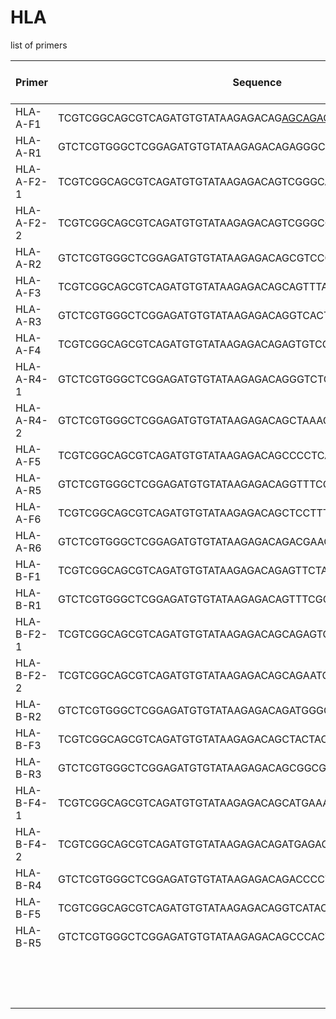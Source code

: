 # HLA
list of primers

| Primer  | Sequence | Pool | Concentration in PCR mix nM |
| ------------- | ------------- | ------------- | ------------- |
|HLA-A-F1|TCGTCGGCAGCGTCAGATGTGTATAAGAGACAG<ins>AGCAGAGGGGTCAGGGC</ins>|1|200|
|HLA-A-R1|GTCTCGTGGGCTCGGAGATGTGTATAAGAGACAGAGGGCCCCTTGCTTCTC|1|200|
|HLA-A-F2-1|TCGTCGGCAGCGTCAGATGTGTATAAGAGACAGTCGGGCAGGTCTCAGCCA|1|200|
|HLA-A-F2-2|TCGTCGGCAGCGTCAGATGTGTATAAGAGACAGTCGGGCGGGTCTCAGCCA|1|200|
|HLA-A-R2|GTCTCGTGGGCTCGGAGATGTGTATAAGAGACAGCGTCCGTGGGGGATGAG|1|200|
|HLA-A-F3|TCGTCGGCAGCGTCAGATGTGTATAAGAGACAGCAGTTTAGGCCAAAAATCCCCC|1|200|
|HLA-A-R3|GTCTCGTGGGCTCGGAGATGTGTATAAGAGACAGGTCACTCTCTGGTACAGGATCT|1|200|
|HLA-A-F4|TCGTCGGCAGCGTCAGATGTGTATAAGAGACAGAGTGTCCCATGACAGATGCAAAA|1|200|
|HLA-A-R4-1|GTCTCGTGGGCTCGGAGATGTGTATAAGAGACAGGGTCTCCAGAGAGGCTCCT|1|100|
|HLA-A-R4-2|GTCTCGTGGGCTCGGAGATGTGTATAAGAGACAGCTAAAGGTCAGAGAGGCTCCT|1|100|
|HLA-A-F5|TCGTCGGCAGCGTCAGATGTGTATAAGAGACAGCCCCTCACCTTCCCCTCT|1|100|
|HLA-A-R5|GTCTCGTGGGCTCGGAGATGTGTATAAGAGACAGGTTTCCAGAAATGTGTGACTGCAG|1|100|
|HLA-A-F6|TCGTCGGCAGCGTCAGATGTGTATAAGAGACAGCTCCTTTCTGGTATCTCACAG|1|400|
|HLA-A-R6|GTCTCGTGGGCTCGGAGATGTGTATAAGAGACAGACGAACACAGACACATGCAGG|1|400|
|HLA-B-F1|TCGTCGGCAGCGTCAGATGTGTATAAGAGACAGAGTTCTAAAGTCCCCACGCAC|1|50|
|HLA-B-R1|GTCTCGTGGGCTCGGAGATGTGTATAAGAGACAGTTTCGCTGTCGAACCTCACGAAC|1|50|
|HLA-B-F2-1|TCGTCGGCAGCGTCAGATGTGTATAAGAGACAGCAGAGTCTCCTCAGACGCC|2|300|
|HLA-B-F2-2|TCGTCGGCAGCGTCAGATGTGTATAAGAGACAGCAGAATCTCCTCAGACGCC|2|300|
|HLA-B-R2|GTCTCGTGGGCTCGGAGATGTGTATAAGAGACAGATGGGGAGTCGTGACCTGC|2|300|
|HLA-B-F3|TCGTCGGCAGCGTCAGATGTGTATAAGAGACAGCTACTACAACCAGAGCGAG|1|400|
|HLA-B-R3|GTCTCGTGGGCTCGGAGATGTGTATAAGAGACAGCGGCGACCTATAGGAGATGG|1|400|
|HLA-B-F4-1|TCGTCGGCAGCGTCAGATGTGTATAAGAGACAGCATGAAAGATGCAAAGCGCCTG|2|100|
|HLA-B-F4-2|TCGTCGGCAGCGTCAGATGTGTATAAGAGACAGATGAGAGATGCAAAGCGCCTG|2|100|
|HLA-B-R4|GTCTCGTGGGCTCGGAGATGTGTATAAGAGACAGACCCCTCACCCCTTCCCT|2|100|
|HLA-B-F5|TCGTCGGCAGCGTCAGATGTGTATAAGAGACAGGTCATACTTCTGGAAATTCCTTTTGG|2|100|
|HLA-B-R5|GTCTCGTGGGCTCGGAGATGTGTATAAGAGACAGCCCACTCTAGACCCCAAGAATC|2|100|
|||||
|||||
|||||
|||||
|||||
|||||
|||||
|||||
|||||
|||||
|||||
|||||
|||||
|||||
|||||


